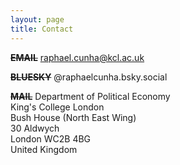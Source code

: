 ```yaml
---
layout: page
title: Contact
---
```


<s><strong>EMAIL</strong></s>
raphael.cunha@kcl.ac.uk

<s><strong>BLUESKY</strong></s>
@raphaelcunha.bsky.social

<s><strong>MAIL</strong></s>
Department of Political Economy<br>King's College London<br>Bush House (North East Wing)<br>30 Aldwych<br>London WC2B 4BG<br>United Kingdom
